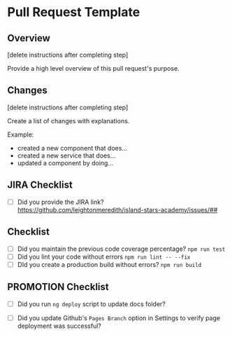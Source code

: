 # Pull Request Template

## Overview

[delete instructions after completing step]

Provide a high level overview of this pull request's purpose.

## Changes

[delete instructions after completing step]

Create a list of changes with explanations.

Example:

- created a new component that does...
- created a new service that does...
- updated a component by doing...

## JIRA Checklist

- [ ] Did you provide the JIRA link? https://github.com/leightonmeredith/island-stars-academy/issues/##

## Checklist

- [ ] Did you maintain the previous code coverage percentage? `npm run test`
- [ ] Did you lint your code without errors `npm run lint -- --fix`
- [ ] DId you create a production build without errors? `npm run build`

## PROMOTION Checklist

- [ ] Did you run `ng deploy` script to update docs folder?
- [ ] Did you update Github's `Pages Branch` option in Settings to verify page deployment was successful?


